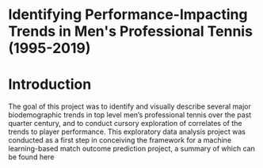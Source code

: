 # Identifying Performance-Impacting Trends in Men's Professional Tennis (1995-2019)
# Introduction
The goal of this project was to identify and visually describe several major biodemographic trends in top level men’s professional tennis over the past quarter century, and to conduct cursory exploration of correlates of the trends to player performance. This exploratory data analysis project was conducted as a first step in conceiving the framework for a machine learning-based match outcome prediction project, a summary of which can be found here 

